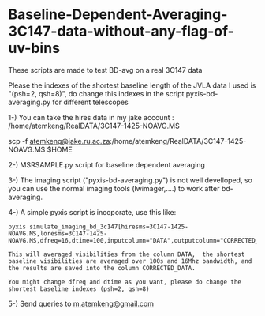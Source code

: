 Baseline-Dependent-Averaging-3C147-data-without-any-flag-of-uv-bins
=======================================

These scripts are made to test BD-avg on a real 3C147 data

Please the indexes of the shortest baseline length of the JVLA data I used is "(psh=2, qsh=8)", do change this indexes in the script pyxis-bd-averaging.py for different telescopes

1-) You can take the hires data in my jake account : /home/atemkeng/RealDATA/3C147-1425-NOAVG.MS

scp -f atemkeng@jake.ru.ac.za:/home/atemkeng/RealDATA/3C147-1425-NOAVG.MS $HOME

2-) MSRSAMPLE.py script for baseline dependent averaging

3-) The imaging script ("pyxis-bd-averaging.py") is not well develloped, so you can use the normal imaging tools (lwimager,....) to work after bd-averaging.

4-) A simple pyxis script is incoporate, use this like: 

	pyxis simulate_imaging_bd_3c147[hiresms=3C147-1425-NOAVG.MS,loresms=3C147-1425-NOAVG.MS,dfreq=16,dtime=100,inputcolumn="DATA",outputcolumn="CORRECTED_DATA"]
	
	This will averaged visibilities from the column DATA,  the shortest baseline visibilities are averaged over 100s and 16Mhz bandwidth, and the results are saved into the column CORRECTED_DATA.

	You might change dfreq and dtime as you want, please do change the shortest baseline indexes (psh=2, qsh=8)


5-) Send queries to m.atemkeng@gmail.com
